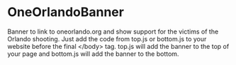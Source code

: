 # OneOrlandoBanner
Banner to link to oneorlando.org and show support for the victims of the Orlando shooting. Just add the code from top.js or bottom.js to your website before the final \</body\> tag. top.js will add the banner to the top of your page and bottom.js will add the banner to the bottom.
